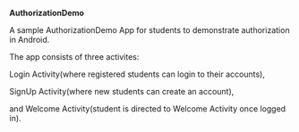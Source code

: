**AuthorizationDemo**

A sample AuthorizationDemo App for students to demonstrate authorization in Android.

The app consists of three activites:

Login Activity(where registered students can login to their accounts),

SignUp Activity(where new students can create an account),

and Welcome Activity(student is directed to Welcome Activity once logged in). 




